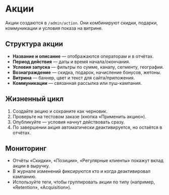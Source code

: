 # Акции

Акции создаются в `/admin/action`. Они комбинируют скидки, подарки, коммуникации и условия показа на витрине.

## Структура акции

- **Название и описание** — отображаются операторам и в отчётах.
- **Период действия** — даты и время начала/окончания.
- **Условия запуска** — фильтры по сумме, каналу, сегменту, географии.
- **Вознаграждение** — скидка, подарок, начисление бонусов, жетоны.
- **Витрина** — баннер, цвет и текст для сайта/приложения.
- **Коммуникации** — связанная рассылка или пуш-кампания.

## Жизненный цикл

1. Создайте акцию и сохраните как черновик.
2. Проверьте на тестовом заказе (кнопка «Применить акцию»).
3. Опубликуйте — условия начнут действовать сразу.
4. По завершении акция автоматически деактивируется, но остаётся в отчётах.

## Мониторинг

- Отчёты «Скидки», «Позиции», «Регулярные клиенты» покажут вклад акции в выручку.
- В журнале изменений фиксируются кто и когда деактивировал кампанию.
- Используйте теги, чтобы группировать акции по типу (например, «Retention», «Acquisition»).
